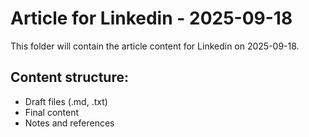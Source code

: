 # Article for Linkedin - 2025-09-18

This folder will contain the article content for Linkedin on 2025-09-18.

## Content structure:
- Draft files (.md, .txt)
- Final content
- Notes and references
